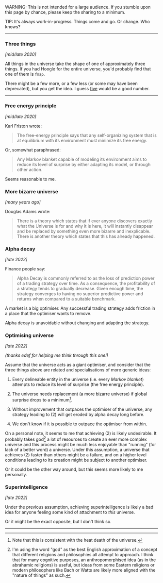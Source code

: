 <!--

  This file contains a bunch of random thoughts I don't want to lose,
  often resulting from conversation with other people, but that are
  too far removed from what most people can relate to for me to just
  publish them. Sometimes it's convenient to be able to share them,
  though.

  For that reason, if you stumble upon this file without me having
  linked it to you intentionally, feel free to read it but keep the
  sharing to a minimum (though do feel free to share the thoughts
  themselves, of course).

-->
WARNING: This is not intended for a large audience. If you stumble
upon this page by chance, please keep the sharing to a minimum.

TIP: It's always work-in-progress. Things come and go. Or change. Who
knows?

---------

### Three things

*[mid/late 2020]*

All things in the universe take the shape of one of approximately
three things. If you had Hoogle for the entire universe, you'd
probably find that one of them is `fmap`.

There might be a few more, or a few less (or some may have been
deprecated), but you get the idea. I guess [five][] would be a good
number.

[five]: https://principiadiscordia.com/book/23.php

----------------------

### Free energy principle

*[mid/late 2020]*

Karl Friston wrote:

> The free-energy principle says that any self-organizing system that
> is at equilibrium with its environment must minimize its free
> energy.

Or, somewhat paraphrased:

> Any Markov blanket capable of modeling its environment aims to
> reduce its level of surprise by either adapting its model, or
> through other action.

Seems reasonable to me.

### More bizarre universe

*[many years ago]*

Douglas Adams wrote:

> There is a theory which states that if ever anyone discovers exactly
> what the Universe is for and why it is here, it will instantly
> disappear and be replaced by something even more bizarre and
> inexplicable. There is another theory which states that this has
> already happened.

### Alpha decay

*[late 2022]*

Finance people say:

> Alpha Decay is commonly referred to as the loss of prediction power
> of a trading strategy over time. As a consequence, the profitability
> of a strategy tends to gradually decrease. Given enough time, the
> strategy converges to having no superior predictive power and
> returns when compared to a suitable benchmark.

A market is a big optimiser. Any successful trading strategy adds
friction in a place that the optimiser wants to remove.

Alpha decay is unavoidable without changing and adapting the strategy.

### Optimising universe

*[late 2022]*

*(thanks edef for helping me think through this one!)*

Assume that the universe acts as a giant optimiser, and consider that
the three things above are related and specialisations of more generic
ideas:

1. Every delineable entity in the universe (i.e. every *Markov
   blanket*) attempts to reduce its level of surprise (the free energy
   principle).

2. The universe needs replacement (a more bizarre universe) if global
   surprise drops to a minimum[^heat].

3. Without improvement that outpaces the optimiser of the universe,
   any strategy leading to (2) will get eroded by alpha decay long
   before.

4. We don't know if it is possible to outpace the optimiser from
   within.

On a personal note, it seems to me that achieving (2) is likely
undesirable. It probably takes god[^god] a lot of resources to create
an ever more complex universe and this process might be much less
enjoyable than "running" (for lack of a better word) a universe. Under
this assumption, a universe that achieves (2) faster than others might
be a failure, and on a higher level conditions leading to its creation
might be subject to another optimiser.

Or it could be the other way around, but this seems more likely to me
personally.

### Superintelligence

*[late 2022]*

Under the previous assumption, achieving superintelligence is likely a
bad idea for anyone feeling some kind of attachment to *this*
universe.

Or it might be the exact opposite, but I don't think so.

-------------------------------

[^heat]: Note that this is consistent with the heat death of the
    universe.

[^god]: I'm using the word "god" as the best English approximation of
    a concept that different religions and philosophies all attempt to
    approach. I think that for many cognitive purposes, an
    anthropomorphised idea (as in the abrahamic religions) is useful,
    but ideas from some Eastern religions or modern philosophers like
    Bach or Watts are likely more aligned with the "nature of things"
    as such.
